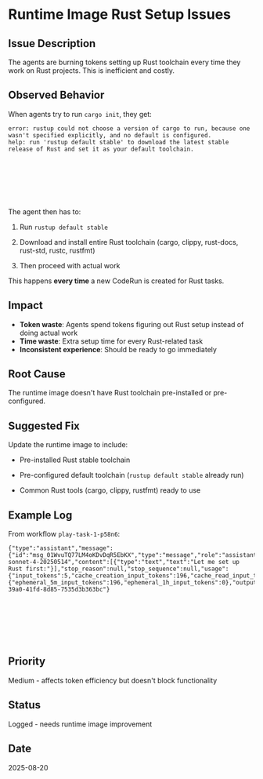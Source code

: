 # Runtime Image Rust Setup Issues

## Issue Description
The agents are burning tokens setting up Rust toolchain every time they work on Rust projects. This is inefficient and costly.



## Observed Behavior
When agents try to run `cargo init`, they get:








```
error: rustup could not choose a version of cargo to run, because one wasn't specified explicitly, and no default is configured.
help: run 'rustup default stable' to download the latest stable release of Rust and set it as your default toolchain.








```

The agent then has to:


1. Run `rustup default stable`


2. Download and install entire Rust toolchain (cargo, clippy, rust-docs, rust-std, rustc, rustfmt)


3. Then proceed with actual work

This happens **every time** a new CodeRun is created for Rust tasks.



## Impact
- **Token waste**: Agents spend tokens figuring out Rust setup instead of doing actual work
- **Time waste**: Extra setup time for every Rust-related task
- **Inconsistent experience**: Should be ready to go immediately



## Root Cause
The runtime image doesn't have Rust toolchain pre-installed or pre-configured.



## Suggested Fix
Update the runtime image to include:


- Pre-installed Rust stable toolchain


- Pre-configured default toolchain (`rustup default stable` already run)


- Common Rust tools (cargo, clippy, rustfmt) ready to use



## Example Log
From workflow `play-task-1-p58n6`:








```
{"type":"assistant","message":{"id":"msg_01WvuTQ77LM4oKDvDqR5EbKX","type":"message","role":"assistant","model":"claude-sonnet-4-20250514","content":[{"type":"text","text":"Let me set up Rust first:"}],"stop_reason":null,"stop_sequence":null,"usage":{"input_tokens":5,"cache_creation_input_tokens":196,"cache_read_input_tokens":30577,"cache_creation":{"ephemeral_5m_input_tokens":196,"ephemeral_1h_input_tokens":0},"output_tokens":1,"service_tier":"standard"}},"parent_tool_use_id":null,"session_id":"7926f2d9-39a0-41fd-8d85-7535d3b363bc"}








```



## Priority
Medium - affects token efficiency but doesn't block functionality



## Status
Logged - needs runtime image improvement



## Date
2025-08-20
